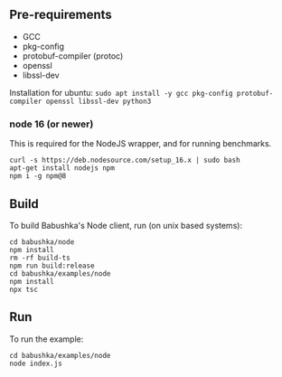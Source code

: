 ## Pre-requirements
-   GCC
-   pkg-config
-   protobuf-compiler (protoc)
-   openssl
-   libssl-dev

Installation for ubuntu:
`sudo apt install -y gcc pkg-config protobuf-compiler openssl libssl-dev python3`

### node 16 (or newer)

This is required for the NodeJS wrapper, and for running benchmarks.

```
curl -s https://deb.nodesource.com/setup_16.x | sudo bash
apt-get install nodejs npm
npm i -g npm@8
```

## Build
To build Babushka's Node client, run (on unix based systems):
```
cd babushka/node
npm install
rm -rf build-ts
npm run build:release
cd babushka/examples/node
npm install
npx tsc
```

## Run
To run the example:
```
cd babushka/examples/node
node index.js
```

